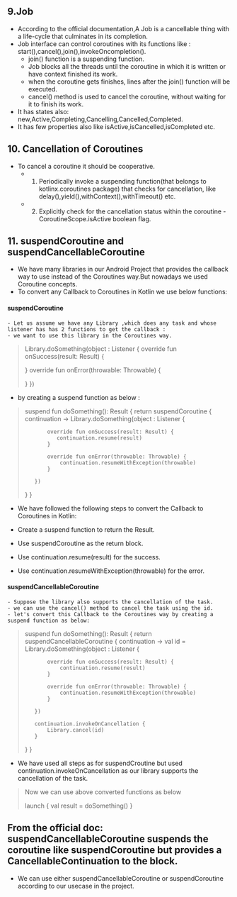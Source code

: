 ## 9.Job
- According to the official documentation,A Job is a cancellable thing with a life-cycle that culminates in its completion.
- Job interface can control coroutines with its functions like : start(),cancel(),join(),invokeOncompletion().
  - join() function is a suspending function.
  - Job blocks all the threads until the coroutine in which it is written or have context finished its work. 
  - when the coroutine gets finishes, lines after the join() function will be executed.
  - cancel() method is used to cancel the coroutine, without waiting for it to finish its work.
- It has states also: new,Active,Completing,Cancelling,Cancelled,Completed.
- It has few properties also like isActive,isCancelled,isCompleted etc.

## 10. Cancellation of Coroutines
- To cancel a coroutine it should be cooperative.
  - 1. Periodically invoke a suspending function(that belongs to kotlinx.coroutines package) that checks for cancellation, like delay(),yield(),withContext(),withTimeout() etc.
  - 2. Explicitly check for the cancellation status within the coroutine
       -CoroutineScope.isActive boolean flag.
       
## 11. suspendCoroutine and suspendCancellableCoroutine
- We have many libraries in our Android Project that provides the callback way to use instead of the Coroutines way.But nowadays we used Coroutine concepts.
- To convert any Callback to Coroutines in Kotlin we use below functions:
#### suspendCoroutine

    - Let us assume we have any Library ,which does any task and whose listener has has 2 functions to get the callback :
    - we want to use this library in the Coroutines way.
   
> Library.doSomething(object : Listener {
>   override fun onSuccess(result: Result) {
>
>   }
>    override fun onError(throwable: Throwable) {
>    
>    }
> })
 
   - by creating a suspend function as below :
 
> suspend fun doSomething(): Result {
>    return suspendCoroutine { continuation ->
>        Library.doSomething(object : Listener {
>
>            override fun onSuccess(result: Result) {
>               continuation.resume(result)
>            }
>
>            override fun onError(throwable: Throwable) {
>                continuation.resumeWithException(throwable)
>            }
>
>        })
>    }
> }

  - We have followed the following steps to convert the Callback to Coroutines in Kotlin:

  - Create a suspend function to return the Result.
  - Use suspendCoroutine as the return block.
  - Use continuation.resume(result) for the success.
  - Use continuation.resumeWithException(throwable) for the error. 

#### suspendCancellableCoroutine
    - Suppose the library also supports the cancellation of the task.
    - we can use the cancel() method to cancel the task using the id.
    - let's convert this Callback to the Coroutines way by creating a suspend function as below:

> suspend fun doSomething(): Result {
>    return suspendCancellableCoroutine { continuation ->
>        val id = Library.doSomething(object : Listener {
>
>            override fun onSuccess(result: Result) {
>                continuation.resume(result)
>            }
>
>            override fun onError(throwable: Throwable) {
>                continuation.resumeWithException(throwable)
>            }
>
>        })
>
>        continuation.invokeOnCancellation {
>            Library.cancel(id)
>        }
>    }
> }

  - We have used all steps as for suspendCroutine but used continuation.invokeOnCancellation as our library supports the cancellation of the task.

> Now we can use above converted functions as below
> 
>   launch {
>   val result = doSomething()
> }

## From the official doc: suspendCancellableCoroutine suspends the coroutine like suspendCoroutine but provides a CancellableContinuation to the block.
   - We can use either suspendCancellableCoroutine or suspendCoroutine according to our usecase in the project.
